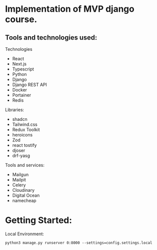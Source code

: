 # Implementation of MVP django course.

## Tools and technologies used:

Technologies
- React
- Next.js
- Typescript
- Python
- Django
- Django REST API
- Docker
- Portainer
- Redis

Libraries:
- shadcn
- Tailwind.css
- Redux Toolkit
- heroicons
- Zod
- react tostify
- djoser
- drf-yasg

Tools and services:
- Mailgun
- Mailpit
- Celery
- Cloudinary
- Digital Ocean
- namecheap

# Getting Started:

Local Environment:
```shell
python3 manage.py runserver 0:8000 --settings=config.settings.local
```
